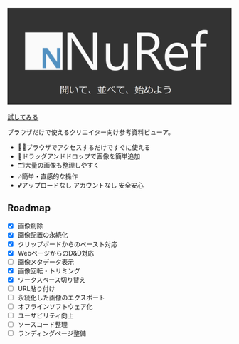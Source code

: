![EyeCatch](https://github.com/kznrluk/nuref/blob/main/docs/eyecatch.png?raw=true)

[試してみる](https://nuref.app)

ブラウザだけで使えるクリエイター向け参考資料ビューア。

- 👩‍💻ブラウザでアクセスするだけですぐに使える
- 🐁ドラッグアンドドロップで画像を簡単追加
- 🗂️大量の画像も整理しやすく
- 🎶簡単・直感的な操作
- 💕アップロードなし アカウントなし 安全安心

## Roadmap

- [x] 画像削除
- [x] 画像配置の永続化
- [x] クリップボードからのペースト対応
- [x] WebページからのD&D対応
- [ ] 画像メタデータ表示
- [x] 画像回転・トリミング
- [x] ワークスペース切り替え
- [ ] URL貼り付け
- [ ] 永続化した画像のエクスポート
- [ ] オフラインソフトウェア化
- [ ] ユーザビリティ向上
- [ ] ソースコード整理
- [ ] ランディングページ整備